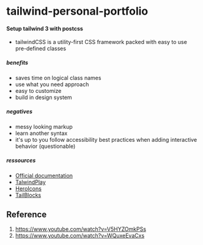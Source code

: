 # tailwind-personal-portfolio

#### Setup tailwind 3 with postcss

- tailwindCSS is a utility-first CSS framework packed with easy to use pre-defined classes

##### benefits
- saves time on logical class names
- use what you need approach
- easy to customize
- build in design system

##### negatives
- messy looking markup
- learn another syntax
- it's up to you follow accessibility best practices when adding interactive behavior (questionable)

##### ressources
- [Official documentation](https://tailwindcss.com/) 
- [TalwindPlay](https://play.tailwindcss.com/) 
- [HeroIcons](https://heroicons.com/) 
- [TailBlocks](https://tailblocks.cc/) 



## Reference

1. https://www.youtube.com/watch?v=V5HYZOmkPSs
2. https://www.youtube.com/watch?v=WQuxeEvaCxs

